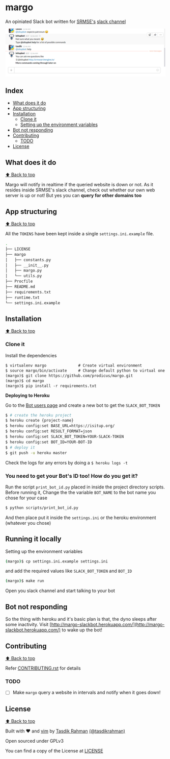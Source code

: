 # margo

An opiniated Slack bot written for [SRMSE's](http://srmsearchengine.in/) [slack channel](https://srmsearch.slack.com/)

![demo](assets/demo.gif)

## Index

- [What does it do](#what-does-it-do)
- [App structuring](#app-structuring)
- [Installation](#installation)
    - [Clone it](#clone-it)
    - [Setting up the environment variables](#setting-up-the-environment-variables)
- [Bot not responding](#bot-not-responding)
- [Contributing](#contributing)
    - [TODO](#todo)
- [License](#license)

## What does it do

[:arrow_up: Back to top](#index)

Margo will notify in realtime if the queried website is down or not. As it resides inside SRMSE's slack channel, check out whether our own web server is up or not! But yes you can **query for other domains too**

## App structuring

[:arrow_up: Back to top](#index)

All the `TOKENS` have been kept inside a single `settings.ini.example` file.

```sh
.
├── LICENSE
├── margo
│   ├── constants.py
│   ├── __init__.py
│   ├── margo.py
│   └── utils.py
├── Procfile
├── README.md
├── requirements.txt
├── runtime.txt
└── settings.ini.example


```

## Installation

[:arrow_up: Back to top](#index)

### Clone it


Install the dependencies

```
$ virtualenv margo              # Create virtual environment
$ source margo/bin/activate     # Change default python to virtual one
(margo)$ git clone https://github.com/prodicus/margo.git
(margo)$ cd margo
(margo)$ pip install -r requirements.txt
```

**Deploying to Heroku**

Go to the [Bot users page](https://api.slack.com/bot-users) and create a new bot to get the `SLACK_BOT_TOKEN`

```sh
$ # create the heroku project
$ heroku create {project-name}
$ heroku config:set BASE_URL=https://isitup.org/
$ heroku config:set RESULT_FORMAT=json
$ heroku config:set SLACK_BOT_TOKEN=YOUR-SLACK-TOKEN
$ heroku config:set BOT_ID=YOUR-BOT-ID
$ # deploy it
$ git push -u heroku master
```

Check the logs for any errors by doing a `$ heroku logs -t`

### You need to get your Bot's ID too! How do you get it?

Run the script `print_bot_id.py` placed in inside the project directory scripts. Before running it, Change the the variable `BOT_NAME` to the bot name you chose for your case

```sh
$ python scripts/print_bot_id.py
```

And then place put it inside the `settings.ini` or the heroku environment (whatever you chose)

## Running it locally

Setting up the environment variables

```sh
(margo)$ cp settings.ini.example settings.ini
```

and add the required values like `SLACK_BOT_TOKEN` and `BOT_ID`

```sh
(margo)$ make run
```

Open you slack channel and start talking to your bot

## Bot not responding

So the thing with heroku and it's basic plan is that, the dyno sleeps after some inactivity. Visit [http://margo-slackbot.herokuapp.com/](http://margo-slackbot.herokuapp.com/) to wake up the bot!

## Contributing

[:arrow_up: Back to top](#index)

Refer [CONTRIBUTING.rst](https://github.com/prodicus/margo/blob/master/CONTRIBUTING.rst) for details

### TODO

- [ ] Make `margo` query a website in intervals and notify when it goes down!

## License

[:arrow_up: Back to top](#index)

Built with ♥  and [vim](http://www.vim.org) by [Tasdik Rahman](http://tasdikrahman.me/) [(@tasdikrahman)](https://twitter.com/@tasdikrahman)

Open sourced under GPLv3

You can find a copy of the License at [LICENSE](https://github.com/prodicus/margo/blob/master/LICENSE)
